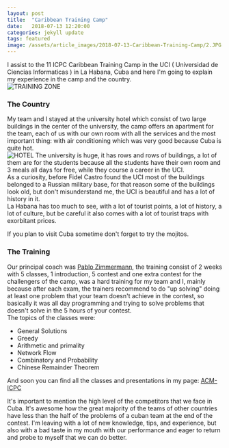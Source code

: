 ```yaml
---
layout: post
title:  "Caribbean Training Camp"
date:   2018-07-13 12:20:00
categories: jekyll update
tags: featured
image: /assets/article_images/2018-07-13-Caribbean-Training-Camp/2.JPG
---
```


I assist to the 11 ICPC Caribbean Training Camp in the UCI ( Universidad de Ciencias Informaticas )
in La Habana, Cuba and here I'm going to explain my experience in the camp and the country.  
![TRAINING ZONE](http://francoramirez.me/assets/article_images/2018-07-13-Caribbean-Training-Camp/4.png)  

### The Country

My team and I stayed at the university hotel which consist of two large buildings in the center of the university, the camp offers an apartment for the team, each of us with our own room with all the services and the most important thing: with air conditioning which was very good because Cuba is quite hot.  
![HOTEL](http://francoramirez.me/assets/article_images/2018-07-13-Caribbean-Training-Camp/3.JPG)
The university is huge, it has rows and rows of buildings, a lot of them are for the students because all the students have their own room and 3 meals all days for free, while they course a career in the UCI.  
As a curiosity, before Fidel Castro found the UCI most of the buildings belonged to a Russian military base, for that reason some of the buildings look old, but don't misunderstand me, the UCI is beautiful and has a lot of history in it.  
La Habana has too much to see, with a lot of tourist points, a lot of history, a lot of culture, but be careful it also comes with a lot of tourist traps with exorbitant prices.  

If you plan to visit Cuba sometime don't forget to try the mojitos.  

### The Training

Our principal coach was <a href="https://www.facebook.com/pablo.zimmermann.1" target="_blank">Pablo Zimmermann</a>, the training consist of 2 weeks with 5 classes, 1 introduction, 5 contest and one extra contest for the challengers of the camp, was a hard training for my team and I, mainly because after each exam, the trainers recommend to do "up solving" doing at least one problem that your team doesn't achieve in the contest, so basically it was all day programming and trying to solve problems that doesn't solve in the 5 hours of your contest.  
The topics of the classes were:
- General Solutions
- Greedy
- Arithmetic and primality
- Network Flow
- Combinatory and Probability
- Chinese Remainder Theorem

And soon you can find all the classes and presentations in my page: <a href="http://francoramirez.me/ACM-ICPC/" target="_blank">ACM-ICPC</a>

It's important to mention the high level of the competitors that we face in Cuba. It's awesome how the great majority of the teams of other countries have less than the half of the problems of a cuban team at the end of the contest. I'm leaving with a lot of new knowledge, tips, and experience, but also with a bad taste in my mouth with our performance and eager to return and probe to myself that we can do better.
